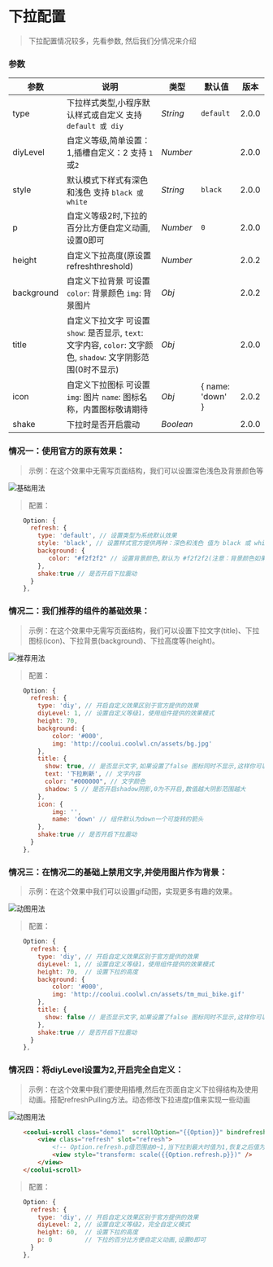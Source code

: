 # 下拉配置
> 下拉配置情况较多，先看参数, 然后我们分情况来介绍
### 参数
| 参数 | 说明 | 类型 | 默认值 | 版本 |
| --- | --- | --- | --- | --- |
| type | 下拉样式类型,小程序默认样式或自定义 支持 `default 或 diy`  | _String_ | `default` | 2.0.0 |    
| diyLevel | 自定义等级,简单设置：1,插槽自定义：2 支持 `1`或`2` | _Number_ |  | 2.0.0 |
| style | 默认模式下样式有深色和浅色 支持 `black 或 white` | _String_ | `black` | 2.0.0 |
| p | 自定义等级2时,下拉的百分比方便自定义动画,设置0即可| _Number_ | `0` | 2.0.0 |
| height | 自定义下拉高度(原设置refreshthreshold) | _Number_ |  | 2.0.2 |    
| background | 自定义下拉背景 可设置`color`: 背景颜色 `img`: 背景图片 | _Obj_ |  | 2.0.2 |     
| title | 自定义下拉文字 可设置 `show`: 是否显示, `text`: 文字内容, `color`: 文字颜色, `shadow`: 文字阴影范围(0时不显示)  | _Obj_ |  | 2.0.0 | 
| icon | 自定义下拉图标 可设置`img`: 图片 `name`: 图标名称，内置图标敬请期待 | _Obj_ | { name: 'down' } | 2.0.2 |    
| shake | 下拉时是否开启震动  | _Boolean_ |  | 2.0.0 | 

### 情况一：使用官方的原有效果：
> 示例：在这个效果中无需写页面结构，我们可以设置深色浅色及背景颜色等

![基础用法](https://raw.githubusercontent.com/wzs28150/coolui-scroller/web/images/refresh1.jpg)

> 配置：

```js
    Option: {
      refresh: {
        type: 'default', // 设置类型为系统默认效果
        style: 'black', // 设置样式官方提供两种：深色和浅色 值为 black 或 white(注意：该设置只有在type为default时有效)
        background: {
           color: "#f2f2f2" // 设置背景颜色,默认为 #f2f2f2(注意：背景颜色如果是深色系,请设置style为white,否则中间三个点就看不见了)
        },
        shake:true // 是否开启下拉震动
      }
    },
```
### 情况二：我们推荐的组件的基础效果：
> 示例：在这个效果中无需写页面结构，我们可以设置下拉文字(title)、下拉图标(icon)、下拉背景(background)、下拉高度等(height)。

![推荐用法](https://raw.githubusercontent.com/wzs28150/coolui-scroller/web/images/refresh2.gif)
> 配置：

```js
    Option: {
      refresh: {
        type: 'diy', // 开启自定义效果区别于官方提供的效果
        diyLevel: 1, // 设置自定义等级1，使用组件提供的效果模式
        height: 70,
        background: {
            color: '#000',
            img: 'http://coolui.coolwl.cn/assets/bg.jpg'
        },
        title: {
          show: true, // 是否显示文字,如果设置了false 图标同时不显示,这样你可以完全通过背景来实现下拉效果
          text: '下拉刷新', // 文字内容
          color: "#000000", // 文字颜色
          shadow: 5 // 是否开启shadow阴影,0为不开启,数值越大阴影范围越大
        },
        icon: {
            img: '',
            name: 'down' // 组件默认为down一个可旋转的箭头
        },
        shake:true // 是否开启下拉震动
      }
    },
```
### 情况三：在情况二的基础上禁用文字,并使用图片作为背景：
> 示例：在这个效果中我们可以设置gif动图，实现更多有趣的效果。

![动图用法](https://raw.githubusercontent.com/wzs28150/coolui-scroller/web/images/refresh3.gif)
> 配置：

```js
    Option: {
      refresh: {
        type: 'diy', // 开启自定义效果区别于官方提供的效果
        diyLevel: 1, // 设置自定义等级1，使用组件提供的效果模式
        height: 70,  // 设置下拉的高度
        background: {
            color: '#000',
            img: 'http://coolui.coolwl.cn/assets/tm_mui_bike.gif'
        },
        title: {
          show: false // 是否显示文字,如果设置了false 图标同时不显示,这样你可以完全通过背景来实现下拉效果
        },
        shake:true // 是否开启下拉震动
      }
    },
```
### 情况四：将diyLevel设置为2,开启完全自定义：
> 示例：在这个效果中我们要使用插槽,然后在页面自定义下拉得结构及使用动画。搭配refreshPulling方法。动态修改下拉进度p值来实现一些动画

![动图用法](https://raw.githubusercontent.com/wzs28150/coolui-scroller/web/images/refresh4.gif)
```html
    <coolui-scroll class="demo1"  scrollOption="{{Option}}" bindrefreshPulling="refreshPulling">
        <view class="refresh" slot="refresh">
            <!-- Option.refresh.p值范围由0~1,当下拉到最大时值为1,恢复之后值为0,可搭配css动画来实现一些缩放、移动、旋转等效果-->
            <view style="transform: scale({{Option.refresh.p}})" />
        </view>
    </coolui-scroll>           
```
> 配置：

```js
    Option: {
      refresh: {
        type: 'diy', // 开启自定义效果区别于官方提供的效果
        diyLevel: 2, // 设置自定义等级2，完全自定义模式
        height: 60,  // 设置下拉的高度
        p: 0         // 下拉的百分比方便自定义动画,设置0即可
      }
    },
```